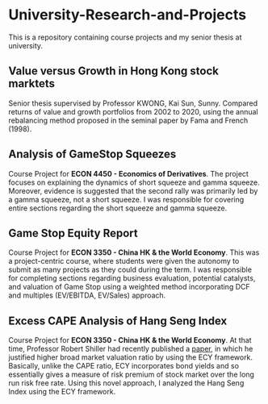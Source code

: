 # University-Research-and-Projects
This is a repository containing course projects and my senior thesis at university. 

## Value versus Growth in Hong Kong stock marktets
Senior thesis supervised by Professor KWONG, Kai Sun, Sunny. Compared returns of value and growth portfolios from 2002 to 2020, using the annual rebalancing method proposed in the seminal paper by Fama and French (1998).

## Analysis of GameStop Squeezes
Course Project for **ECON 4450 - Economics of Derivatives**. The project focuses on explaining the dynamics of short squeeze and gamma squeeze. Moreover, evidence is suggested that the second rally was primarily led by a gamma squeeze, not a short squeeze. I was responsible for covering entire sections regarding the short squeeze and gamma squeeze.

## Game Stop Equity Report
Course Project for **ECON 3350 - China HK & the World Economy**. This was a project-centric course, where students were given the autonomy to submit as many projects as they could during the term. I was responsible for completing sections regarding business evaluation, potential catalysts, and valuation of Game Stop using a weighted method incorporating DCF and multiples (EV/EBITDA, EV/Sales) approach.

## Excess CAPE Analysis of Hang Seng Index
Course Project for **ECON 3350 - China HK & the World Economy**. At that time, Professor Robert Shiller had recently published a [paper](https://www.project-syndicate.org/commentary/making-sense-of-soaring-stock-prices-by-robert-j-shiller-et-al-2020-11), in which he justified higher broad market valuation ratio by using the ECY framework. Basically, unlike the CAPE ratio, ECY incorporates bond yields and so essentially gives a measure of risk premium of stock market over the long run risk free rate. Using this novel approach, I analyzed the Hang Seng Index using the ECY framework.
